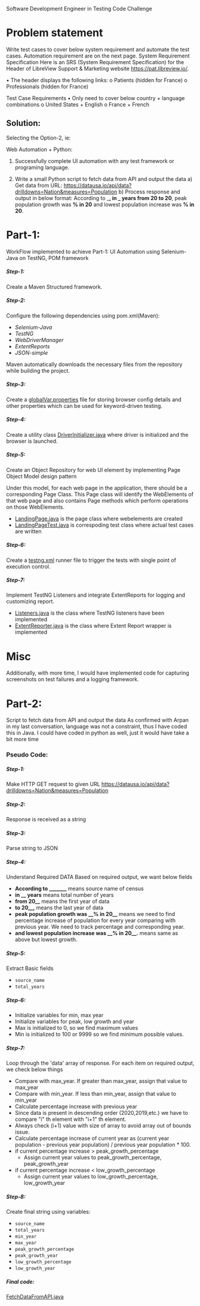 Software Development Engineer in Testing Code Challenge

# Problem statement
Write test cases to cover below system requirement and automate the test cases. Automation
requirement are on the next page.
System Requirement Specification
Here is an SRS (System Requirement Specification) for the Header of LibreView Support & Marketing
website https://pat.libreview.io/.

• The header displays the following links:
o Patients (hidden for France)
o Professionals (hidden for France)

Test Case Requirements
• Only need to cover below country + language combinations
o United States + English
o France + French

## Solution:
Selecting the Option-2, ie:

Web Automation + Python:
1) Successfully complete UI automation with any test framework or programing language.

2) Write a small Python script to fetch data from API and output the data
a) Get data from URL:
https://datausa.io/api/data?drilldowns=Nation&measures=Population
b) Process response and output in below format:
According to _____, in _ years from 20__ to 20__, peak population growth was __% in
20__ and lowest population increase was __% in 20__.

# Part-1:

WorkFlow implemented to achieve Part-1:
UI Automation using Selenium-Java on TestNG, POM framework
##### Step-1: 
Create a Maven Structured framework.

##### Step-2:
Configure the following dependencies using pom.xml(Maven):

- *Selenium-Java*
- *TestNG*
- *WebDriverManager*
- *ExtentReports*
- *JSON-simple*

Maven automatically downloads the necessary files from the repository while building the project.

##### Step-3:
Create a [globalVar.properties](https://github.com/Shraddha-Gada/abbott-code-challenge/blob/main/sdet-code-challenge/src/main/java/abbott/sdet_code_challenge/resources/globalVar.properties) file for storing browser config details and other properties which can be used for keyword-driven testing.

##### Step-4:

Create a utility class [DriverInitializer.java](https://github.com/Shraddha-Gada/abbott-code-challenge/blob/main/sdet-code-challenge/src/main/java/abbott/sdet_code_challenge/utilities/DriverInitializer.java) where driver is initialized and the browser is launched.


##### Step-5:

Create an Object Repository for web UI element by implementing Page Object Model design pattern

Under this model, for each web page in the application, there should be a corresponding Page Class. This Page class will identify the WebElements of that web page and also contains Page methods which perform operations on those WebElements. 

- [LandingPage.java](https://github.com/Shraddha-Gada/abbott-code-challenge/blob/main/sdet-code-challenge/src/main/java/abbott/sdet_code_challenge/pages/LandingPage.java) is the page class where webelements are created
- [LandingPageTest.java](https://github.com/Shraddha-Gada/abbott-code-challenge/blob/main/sdet-code-challenge/src/test/java/abbott/sdet_code_challenge/tests/LandingPageTest.java) is correspoding test class where actual test cases are written

##### Step-6:
Create a [testng.xml](https://github.com/Shraddha-Gada/abbott-code-challenge/blob/main/sdet-code-challenge/testng.xml) runner file to trigger the tests with single point of execution control.

##### Step-7:
Implement TestNG Listeners and integrate ExtentReports for logging and customizing report.
- [Listeners.java](https://github.com/Shraddha-Gada/abbott-code-challenge/blob/main/sdet-code-challenge/src/main/java/abbott/sdet_code_challenge/utilities/Listeners.java) is the class where TestNG listeners have been implemented
- [ExtentReporter.java](https://github.com/Shraddha-Gada/abbott-code-challenge/blob/main/sdet-code-challenge/src/main/java/abbott/sdet_code_challenge/utilities/ExtentReporter.java) is the class where Extent Report wrapper is implemented


# Misc
Additionally, with more time, I would have implemented code for capturing screenshots on test failures and a logging framework.

# Part-2:
Script to fetch data from API and output the data
As confirmed with Arpan in my last conversation, language was not a constraint, thus I have coded this in Java.
I could have coded in python as well, just it would have take a bit more time

### Pseudo Code:

##### Step-1: 
Make HTTP GET request to given URL https://datausa.io/api/data?drilldowns=Nation&measures=Population
##### Step-2:
Response is received as a string
##### Step-3: 
Parse string to JSON 
##### Step-4:
Understand Required DATA
Based on required output, we want below fields
  - **According to _______** means source name of census
  - **in __ years** means total number of years
  - **from 20__** means the first year of data
  - **to 20__,** means the last year of data
  - **peak population growth was \_\_% in 20\_\_** means we need to find percentage increase of population for every year comparing with previous year. We need to track percentage and corresponding year.
  - **and lowest population increase was \_\_% in 20\_\_.** means same as above but lowest growth.
 
##### Step-5:
Extract Basic fields
- `source_name`
- `total_years`

##### Step-6: 
- Initialize variables for min, max year
- Initialize variables for peak, low growth and year
- Max is initialized to 0, so we find maximum values
- Min is initialized to 100 or 9999 so we find minimum possible values.

##### Step-7:
Loop through the 'data' array of response.
For each item on required output, we check below things

  - Compare with max_year. If greater than max_year, assign that value to max_year
  - Compare with min_year. If less than min_year, assign that value to min_year
  - Calculate percentage increase with previous year
  - Since data is present in descending order (2020,2019,etc.) we have to compare "i" th element with "i+1" th element.
  - Always check (i+1) value with size of array to avoid array out of bounds issue.
  - Calculate percentage increase of current year as (current year population - previous year population) / previous year population * 100.
  - if current percentage increase > peak_growth_percentage
    - Assign current year values to peak_growth_percentage, peak_growth_year
  - if current percentage increase < low_growth_percentage
    - Assign current year values to low_growth_percentage, low_growth_year
##### Step-8:
Create final string using variables:

- `source_name`
- `total_years`
- `min_year`
- `max_year`
- `peak_growth_percentage`
- `peak_growth_year`
- `low_growth_percentage`
- `low_growth_year`

##### Final code:
[FetchDataFromAPI.java](https://github.com/Shraddha-Gada/abbott-code-challenge/blob/main/sdet-code-challenge/src/test/java/abbott/sdet_code_challenge/tests/FetchDataFromAPI.java)

